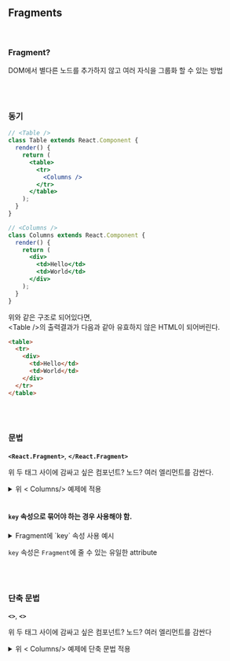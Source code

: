 ## Fragments


<br>

### Fragment?

DOM에서 별다른 노드를 추가하지 않고 여러 자식을 그룹화 할 수 있는 방법

<br>
<br>

### 동기

```jsx
// <Table />
class Table extends React.Component {
  render() {
    return (
      <table>
        <tr>
          <Columns />
        </tr>
      </table>
    );
  }
}

// <Columns />
class Columns extends React.Component {
  render() {
    return (
      <div>
        <td>Hello</td>
        <td>World</td>
      </div>
    );
  }
}
```

위와 같은 구조로 되어있다면,    
\<Table />의 출력결과가 다음과 같아 유효하지 않은 HTML이 되어버린다.

```HTML
<table>
  <tr>
    <div>
      <td>Hello</td>
      <td>World</td>
    </div>
  </tr>
</table>
```
<br>
<br>

### 문법

**`<React.Fragment>`**, **`</React.Fragment>`**    

위 두 태그 사이에 감싸고 싶은 컴포넌트? 노드? 여러 엘리먼트를 감싼다.




<details>
<summary>위 < Columns/> 예제에 적용 </summary>

```jsx
class Columns extends React.Component {
  render() {
    return (
      <React.Fragment>
        <td>Hello</td>
        <td>World</td>
      </React.Fragment>
    );
  }
}
```
</details>


<br>

#### `key` 속성으로 묶어야 하는 경우 사용해야 함.


<details>
<summary>Fragment에 `key` 속성 사용 예시 </summary>

```jsx
function Glossary(props) {
  return (
    <dl>
      {props.items.map(item => (
        // React는 `key`가 없으면 key warning을 발생합니다.
        <React.Fragment key={item.id}>
          <dt>{item.term}</dt>
          <dd>{item.description}</dd>
        </React.Fragment>
      ))}
    </dl>
  );
}
```
</details>

`key` 속성은 `Fragment`에 줄 수 있는 유일한 attribute


<br>
<br>

### 단축 문법

**`<>`**, **`<>`**    

위 두 태그 사이에 감싸고 싶은 컴포넌트? 노드? 여러 엘리먼트를 감싼다

<details>
<summary>위 < Columns/> 예제에 단축 문법 적용 </summary>

```jsx
class Columns extends React.Component {
  render() {
    return (
      <>
        <td>Hello</td>
        <td>World</td>
      </>
    );
  }
}
```
</details>

<br>
<br>


